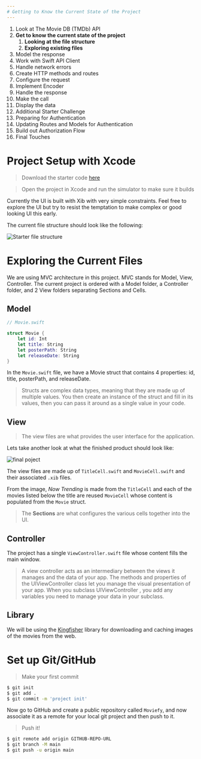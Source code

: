 ```yaml
---
# Getting to Know the Current State of the Project
---
```


1. Look at The Movie DB (TMDb) API
1. **Get to know the current state of the project**
    1. **Looking at the file structure** 
    1. **Exploring existing files** 
1. Model the response
1. Work with Swift API Client
1. Handle network errors
1. Create HTTP methods and routes
1. Configure the request
1. Implement Encoder
1. Handle the response
1. Make the call
1. Display the data 
1. Additional Starter Challenge
1. Preparing for Authentication
1. Updating Routes and Models for Authentication
1. Build out Authorization Flow
1. Final Touches


# Project Setup with Xcode

> Download the starter code [here](https://github.com/amelinagzz/moviefy-starter)

> Open the project in Xcode and run the simulator to make sure it builds

Currently the UI is built with Xib with very simple constraints. Feel free to explore the UI but try to resist the temptation to make complex or good looking UI this early.

The current file structure should look like the following:

![Starter file structure](assets/00_filestructure.png)


# Exploring the Current Files

We are using MVC architecture in this project. MVC stands for Model, View, Controller. The current project is ordered with a Model folder, a Controller folder, and 2 View folders separating Sections and Cells. 

## Model 
```swift
// Movie.swift

struct Movie {
    let id: Int
    let title: String
    let posterPath: String
    let releaseDate: String
}
```
In the `Movie.swift` file, we have a Movie struct that contains 4 properties: id, title, posterPath, and releaseDate. 

> Structs are complex data types, meaning that they are made up of multiple values. You then create an instance of the struct and fill in its values, then you can pass it around as a single value in your code.

## View 
> The view files are what provides the user interface for the application. 

Lets take another look at what the finished product should look like: 

![final poject](assets/01_final_product.png)

The view files are made up of `TitleCell.swift` and `MovieCell.swift` and their associated `.xib` files.

From the image, _Now Trending_ is made from the `TitleCell` and each of the movies listed below the title are reused `MovieCell` whose content is populated from the `Movie` struct.

>The **Sections** are what configures the various cells together into the UI.

## Controller

The project has a single `ViewController.swift` file whose content fills the main window. 

> A view controller acts as an intermediary between the views it manages and the data of your app. The methods and properties of the UIViewController class let you manage the visual presentation of your app. When you subclass UIViewController , you add any variables you need to manage your data in your subclass.

## Library

We will be using the [Kingfisher](https://github.com/onevcat/Kingfisher) library for downloading and caching images of the movies from the web.

# Set up Git/GitHub

> Make your first commit

```bash
$ git init
$ git add .
$ git commit -m 'project init'
```

Now go to GitHub and create a public repository called `Moviefy`, and now associate it as a remote for your local git project and then push to it.

> Push it!

```bash
$ git remote add origin GITHUB-REPO-URL
$ git branch -M main
$ git push -u origin main
```
